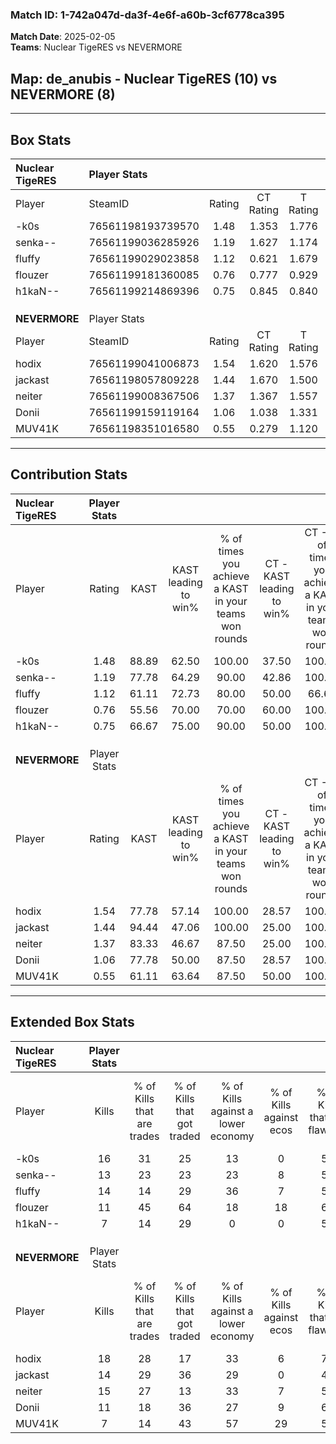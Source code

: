 ### Match ID: 1-742a047d-da3f-4e6f-a60b-3cf6778ca395  
**Match Date**: 2025-02-05  
**Teams**: Nuclear TigeRES vs NEVERMORE  

## **Map**: de_anubis - Nuclear TigeRES (10) vs NEVERMORE (8)  
---  

## Box Stats  

| **Nuclear TigeRES** | Player Stats      |        |           |          |       |       |       |         |        |      |     |
| :- | :- | :-: | :-: | :-: | :-: | :-: | :-: | :-: | :-: | :-: | :-: |
| Player              | SteamID           | Rating | CT Rating | T Rating | KAST  |  ADR  | Kills | Assists | Deaths | K/D  | HS% |
| -k0s                | 76561198193739570 |  1.48  |   1.353   |  1.776   | 88.89 | 92.3  |  16   |    5    |   11   | 1.45 | 56  |
| senka--             | 76561199036285926 |  1.19  |   1.627   |  1.174   | 77.78 | 101.1 |  13   |   11    |   15   | 0.87 | 15  |
| fluffy              | 76561199029023858 |  1.12  |   0.621   |  1.679   | 61.11 | 87.6  |  14   |    2    |   12   | 1.17 | 64  |
| flouzer             | 76561199181360085 |  0.76  |   0.777   |  0.929   | 55.56 | 66.7  |  11   |    5    |   16   | 0.69 | 45  |
| h1kaN--             | 76561199214869396 |  0.75  |   0.845   |  0.840   | 66.67 | 57.2  |   7   |    2    |   11   | 0.64 | 85  |
|                     |                   |        |           |          |       |       |       |         |        |      |     |
|                     |                   |        |           |          |       |       |       |         |        |      |     |
|                     |                   |        |           |          |       |       |       |         |        |      |     |
| **NEVERMORE**       | Player Stats      |        |           |          |       |       |       |         |        |      |     |
| Player              | SteamID           | Rating | CT Rating | T Rating | KAST  |  ADR  | Kills | Assists | Deaths | K/D  | HS% |
| hodix               | 76561199041006873 |  1.54  |   1.620   |  1.576   | 77.78 | 97.9  |  18   |    5    |   10   | 1.80 | 33  |
| jackast             | 76561198057809228 |  1.44  |   1.670   |  1.500   | 94.44 | 96.3  |  14   |   11    |   12   | 1.17 | 35  |
| neiter              | 76561199008367506 |  1.37  |   1.367   |  1.557   | 83.33 | 94.8  |  15   |    6    |   12   | 1.25 | 46  |
| Donii               | 76561199159119164 |  1.06  |   1.038   |  1.331   | 77.78 | 77.1  |  11   |    8    |   13   | 0.85 | 54  |
| MUV41K              | 76561198351016580 |  0.55  |   0.279   |  1.120   | 61.11 | 36.5  |   7   |    1    |   14   | 0.50 | 42  |
---  

## Contribution Stats  

| **Nuclear TigeRES** | Player Stats |       |                      |                                                        |                           |                                                             |                          |                                                            |
| :- | :-: | :-: | :-: | :-: | :-: | :-: | :-: | :-: |
| Player              |    Rating    | KAST  | KAST leading to win% | % of times you achieve a KAST in your teams won rounds | CT - KAST leading to win% | CT - % of times you achieve a KAST in your teams won rounds | T - KAST leading to win% | T - % of times you achieve a KAST in your teams won rounds |
| -k0s                |     1.48     | 88.89 |        62.50         |                         100.00                         |           37.50           |                           100.00                            |          87.50           |                           100.00                           |
| senka--             |     1.19     | 77.78 |        64.29         |                         90.00                          |           42.86           |                           100.00                            |          85.71           |                           85.71                            |
| fluffy              |     1.12     | 61.11 |        72.73         |                         80.00                          |           50.00           |                            66.67                            |          85.71           |                           85.71                            |
| flouzer             |     0.76     | 55.56 |        70.00         |                         70.00                          |           60.00           |                           100.00                            |          80.00           |                           57.14                            |
| h1kaN--             |     0.75     | 66.67 |        75.00         |                         90.00                          |           50.00           |                           100.00                            |          100.00          |                           85.71                            |
|                     |              |       |                      |                                                        |                           |                                                             |                          |                                                            |
|                     |              |       |                      |                                                        |                           |                                                             |                          |                                                            |
|                     |              |       |                      |                                                        |                           |                                                             |                          |                                                            |
| **NEVERMORE**       | Player Stats |       |                      |                                                        |                           |                                                             |                          |                                                            |
| Player              |    Rating    | KAST  | KAST leading to win% | % of times you achieve a KAST in your teams won rounds | CT - KAST leading to win% | CT - % of times you achieve a KAST in your teams won rounds | T - KAST leading to win% | T - % of times you achieve a KAST in your teams won rounds |
| hodix               |     1.54     | 77.78 |        57.14         |                         100.00                         |           28.57           |                           100.00                            |          85.71           |                           100.00                           |
| jackast             |     1.44     | 94.44 |        47.06         |                         100.00                         |           25.00           |                           100.00                            |          66.67           |                           100.00                           |
| neiter              |     1.37     | 83.33 |        46.67         |                         87.50                          |           25.00           |                           100.00                            |          71.43           |                           83.33                            |
| Donii               |     1.06     | 77.78 |        50.00         |                         87.50                          |           28.57           |                           100.00                            |          71.43           |                           83.33                            |
| MUV41K              |     0.55     | 61.11 |        63.64         |                         87.50                          |           50.00           |                           100.00                            |          71.43           |                           83.33                            |
---  

## Extended Box Stats  

| **Nuclear TigeRES** | Player Stats |                            |                            |                                    |                         |                              |                                 |        |                             |                                     |                          |                               |                            |
| :- | :-: | :-: | :-: | :-: | :-: | :-: | :-: | :-: | :-: | :-: | :-: | :-: | :-: |
| Player              |    Kills     | % of Kills that are trades | % of Kills that got traded | % of Kills against a lower economy | % of Kills against ecos | % of Kills that are flawless | % of Kills that are close duels | Deaths | % of Deaths that get traded | % of Deaths against a lower economy | % of Deaths against ecos | % of Deaths that are flawless | % of Deaths that are close |
| -k0s                |      16      |             31             |             25             |                 13                 |            0            |              56              |               13                |   11   |             27              |                  9                  |            0             |              45               |             9              |
| senka--             |      13      |             23             |             23             |                 23                 |            8            |              54              |                8                |   15   |             47              |                  7                  |            0             |              47               |             7              |
| fluffy              |      14      |             14             |             29             |                 36                 |            7            |              57              |                7                |   12   |              8              |                 17                  |            8             |              67               |             17             |
| flouzer             |      11      |             45             |             64             |                 18                 |           18            |              64              |                0                |   16   |             19              |                 19                  |            6             |              75               |             6              |
| h1kaN--             |      7       |             14             |             29             |                 0                  |            0            |              57              |               14                |   11   |             27              |                 18                  |            0             |              55               |             9              |
|                     |              |                            |                            |                                    |                         |                              |                                 |        |                             |                                     |                          |                               |                            |
|                     |              |                            |                            |                                    |                         |                              |                                 |        |                             |                                     |                          |                               |                            |
|                     |              |                            |                            |                                    |                         |                              |                                 |        |                             |                                     |                          |                               |                            |
| **NEVERMORE**       | Player Stats |                            |                            |                                    |                         |                              |                                 |        |                             |                                     |                          |                               |                            |
| Player              |    Kills     | % of Kills that are trades | % of Kills that got traded | % of Kills against a lower economy | % of Kills against ecos | % of Kills that are flawless | % of Kills that are close duels | Deaths | % of Deaths that get traded | % of Deaths against a lower economy | % of Deaths against ecos | % of Deaths that are flawless | % of Deaths that are close |
| hodix               |      18      |             28             |             17             |                 33                 |            6            |              72              |               17                |   10   |             20              |                 20                  |            0             |              80               |             0              |
| jackast             |      14      |             29             |             36             |                 29                 |            0            |              43              |               14                |   12   |             42              |                 25                  |            0             |              50               |             8              |
| neiter              |      15      |             27             |             13             |                 33                 |            7            |              53              |                7                |   12   |             25              |                 25                  |            8             |              50               |             8              |
| Donii               |      11      |             18             |             36             |                 27                 |            9            |              64              |                0                |   13   |             38              |                 38                  |            8             |              46               |             15             |
| MUV41K              |      7       |             14             |             43             |                 57                 |           29            |              57              |                0                |   14   |             36              |                 21                  |            0             |              71               |             7              |
